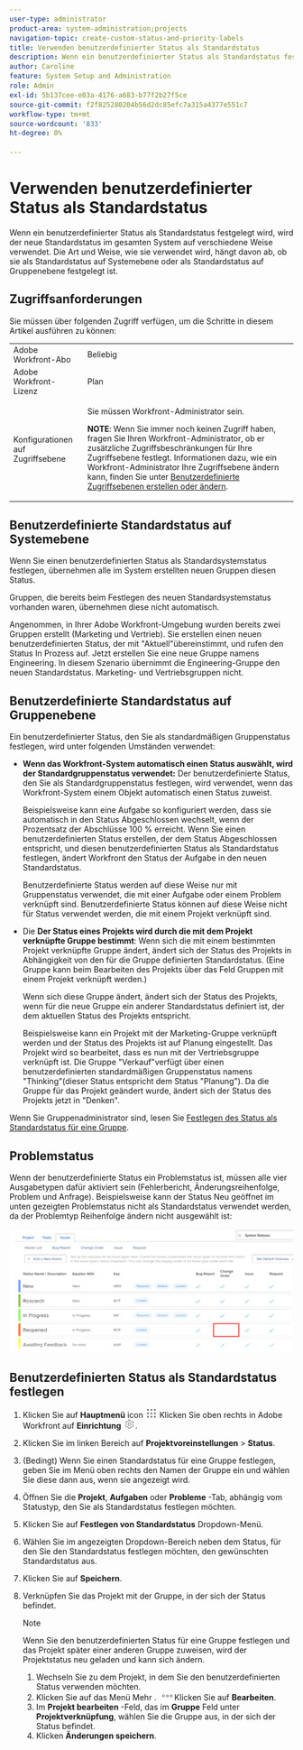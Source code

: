 ```yaml
---
user-type: administrator
product-area: system-administration;projects
navigation-topic: create-custom-status-and-priority-labels
title: Verwenden benutzerdefinierter Status als Standardstatus
description: Wenn ein benutzerdefinierter Status als Standardstatus festgelegt wird, wird der neue Standardstatus im gesamten System auf verschiedene Weise verwendet. Die Art und Weise, wie sie verwendet wird, hängt davon ab, ob sie als Standardstatus auf Systemebene oder als Standardstatus auf Gruppenebene festgelegt ist.
author: Caroline
feature: System Setup and Administration
role: Admin
exl-id: 5b137cee-e03a-4176-a683-b77f2b27f5ce
source-git-commit: f2f825280204b56d2dc85efc7a315a4377e551c7
workflow-type: tm+mt
source-wordcount: '833'
ht-degree: 0%

---
```


# Verwenden benutzerdefinierter Status als Standardstatus

Wenn ein benutzerdefinierter Status als Standardstatus festgelegt wird, wird der neue Standardstatus im gesamten System auf verschiedene Weise verwendet. Die Art und Weise, wie sie verwendet wird, hängt davon ab, ob sie als Standardstatus auf Systemebene oder als Standardstatus auf Gruppenebene festgelegt ist.

## Zugriffsanforderungen

Sie müssen über folgenden Zugriff verfügen, um die Schritte in diesem Artikel ausführen zu können:

<table style="table-layout:auto"> 
 <col> 
 <col> 
 <tbody> 
  <tr> 
   <td role="rowheader">Adobe Workfront-Abo</td> 
   <td>Beliebig</td> 
  </tr> 
  <tr> 
   <td role="rowheader">Adobe Workfront-Lizenz</td> 
   <td>Plan</td> 
  </tr> 
  <tr> 
   <td role="rowheader">Konfigurationen auf Zugriffsebene</td> 
   <td> <p>Sie müssen Workfront-Administrator sein.</p> <p><b>NOTE</b>: Wenn Sie immer noch keinen Zugriff haben, fragen Sie Ihren Workfront-Administrator, ob er zusätzliche Zugriffsbeschränkungen für Ihre Zugriffsebene festlegt. Informationen dazu, wie ein Workfront-Administrator Ihre Zugriffsebene ändern kann, finden Sie unter <a href="../../../administration-and-setup/add-users/configure-and-grant-access/create-modify-access-levels.md" class="MCXref xref">Benutzerdefinierte Zugriffsebenen erstellen oder ändern</a>.</p> </td> 
  </tr> 
 </tbody> 
</table>

## Benutzerdefinierte Standardstatus auf Systemebene

Wenn Sie einen benutzerdefinierten Status als Standardsystemstatus festlegen, übernehmen alle im System erstellten neuen Gruppen diesen Status.

Gruppen, die bereits beim Festlegen des neuen Standardsystemstatus vorhanden waren, übernehmen diese nicht automatisch.

Angenommen, in Ihrer Adobe Workfront-Umgebung wurden bereits zwei Gruppen erstellt (Marketing und Vertrieb). Sie erstellen einen neuen benutzerdefinierten Status, der mit &quot;Aktuell&quot;übereinstimmt, und rufen den Status In Prozess auf. Jetzt erstellen Sie eine neue Gruppe namens Engineering. In diesem Szenario übernimmt die Engineering-Gruppe den neuen Standardstatus. Marketing- und Vertriebsgruppen nicht.

## Benutzerdefinierte Standardstatus auf Gruppenebene

Ein benutzerdefinierter Status, den Sie als standardmäßigen Gruppenstatus festlegen, wird unter folgenden Umständen verwendet:

* **Wenn das Workfront-System automatisch einen Status auswählt, wird der Standardgruppenstatus verwendet:** Der benutzerdefinierte Status, den Sie als Standardgruppenstatus festlegen, wird verwendet, wenn das Workfront-System einem Objekt automatisch einen Status zuweist.

   Beispielsweise kann eine Aufgabe so konfiguriert werden, dass sie automatisch in den Status Abgeschlossen wechselt, wenn der Prozentsatz der Abschlüsse 100 % erreicht. Wenn Sie einen benutzerdefinierten Status erstellen, der dem Status Abgeschlossen entspricht, und diesen benutzerdefinierten Status als Standardstatus festlegen, ändert Workfront den Status der Aufgabe in den neuen Standardstatus.

   Benutzerdefinierte Status werden auf diese Weise nur mit Gruppenstatus verwendet, die mit einer Aufgabe oder einem Problem verknüpft sind. Benutzerdefinierte Status können auf diese Weise nicht für Status verwendet werden, die mit einem Projekt verknüpft sind.

* Die **Der Status eines Projekts wird durch die mit dem Projekt verknüpfte Gruppe bestimmt**: Wenn sich die mit einem bestimmten Projekt verknüpfte Gruppe ändert, ändert sich der Status des Projekts in Abhängigkeit von den für die Gruppe definierten Standardstatus. (Eine Gruppe kann beim Bearbeiten des Projekts über das Feld Gruppen mit einem Projekt verknüpft werden.)

   Wenn sich diese Gruppe ändert, ändert sich der Status des Projekts, wenn für die neue Gruppe ein anderer Standardstatus definiert ist, der dem aktuellen Status des Projekts entspricht.

   Beispielsweise kann ein Projekt mit der Marketing-Gruppe verknüpft werden und der Status des Projekts ist auf Planung eingestellt. Das Projekt wird so bearbeitet, dass es nun mit der Vertriebsgruppe verknüpft ist. Die Gruppe &quot;Verkauf&quot;verfügt über einen benutzerdefinierten standardmäßigen Gruppenstatus namens &quot;Thinking&quot;(dieser Status entspricht dem Status &quot;Planung&quot;). Da die Gruppe für das Projekt geändert wurde, ändert sich der Status des Projekts jetzt in &quot;Denken&quot;.

Wenn Sie Gruppenadministrator sind, lesen Sie [Festlegen des Status als Standardstatus für eine Gruppe](/help/quicksilver/administration-and-setup/manage-groups/manage-group-statuses/use-custom-statuses-as-default-statuses-group.md).

## Problemstatus

Wenn der benutzerdefinierte Status ein Problemstatus ist, müssen alle vier Ausgabetypen dafür aktiviert sein (Fehlerbericht, Änderungsreihenfolge, Problem und Anfrage). Beispielsweise kann der Status Neu geöffnet im unten gezeigten Problemstatus nicht als Standardstatus verwendet werden, da der Problemtyp Reihenfolge ändern nicht ausgewählt ist:

![](assets/all-4-issue-types-enabled.png)

## Benutzerdefinierten Status als Standardstatus festlegen

1. Klicken Sie auf **Hauptmenü** icon ![](assets/main-menu-icon.png) Klicken Sie oben rechts in Adobe Workfront auf **Einrichtung** ![](assets/gear-icon-settings.png).
1. Klicken Sie im linken Bereich auf **Projektvoreinstellungen** > **Status**.
1. (Bedingt) Wenn Sie einen Standardstatus für eine Gruppe festlegen, geben Sie im Menü oben rechts den Namen der Gruppe ein und wählen Sie diese dann aus, wenn sie angezeigt wird.
1. Öffnen Sie die **Projekt**, **Aufgaben** oder **Probleme** -Tab, abhängig vom Statustyp, den Sie als Standardstatus festlegen möchten.
1. Klicken Sie auf **Festlegen von Standardstatus** Dropdown-Menü.
1. Wählen Sie im angezeigten Dropdown-Bereich neben dem Status, für den Sie den Standardstatus festlegen möchten, den gewünschten Standardstatus aus.
1. Klicken Sie auf **Speichern**.
1. Verknüpfen Sie das Projekt mit der Gruppe, in der sich der Status befindet.

   >[!NOTE]
   >
   >Wenn Sie den benutzerdefinierten Status für eine Gruppe festlegen und das Projekt später einer anderen Gruppe zuweisen, wird der Projektstatus neu geladen und kann sich ändern.

   1. Wechseln Sie zu dem Projekt, in dem Sie den benutzerdefinierten Status verwenden möchten.
   1. Klicken Sie auf das Menü Mehr . ![](assets/more-icon.png)Klicken Sie auf **Bearbeiten**.
   1. Im **Projekt bearbeiten** -Feld, das im **Gruppe** Feld unter **Projektverknüpfung**, wählen Sie die Gruppe aus, in der sich der Status befindet.
   1. Klicken **Änderungen speichern**.
